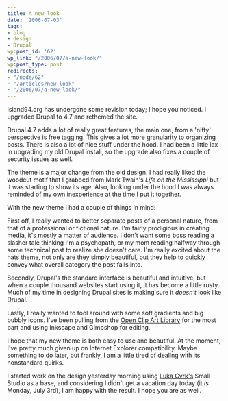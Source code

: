 ```yaml
---
title: A new look
date: '2006-07-03'
tags:
- blog
- design
- Drupal
wp:post_id: '62'
wp_link: "/2006/07/a-new-look/"
wp:post_type: post
redirects:
- "/node/62"
- "/articles/new-look"
- "/2006/07/a-new-look/"
---
```


Island94.org has undergone some revision today; I hope you noticed. I upgraded Drupal to 4.7 and rethemed the site.

Drupal 4.7 adds a lot of really great features, the main one, from a 'nifty' perspective is free tagging. This gives a lot more granularity to organizing posts. There is also a lot of nice stuff under the hood. I had been a little lax in upgrading my old Drupal install, so the upgrade also fixes a couple of security issues as well.

The theme is a major change from the old design. I had really liked the woodcut motif that I grabbed from Mark Twain's _Life on the Mississippi_ but it was starting to show its age. Also, looking under the hood I was always reminded of my own inexperience at the time I put it together.

With the new theme I had a couple of things in mind:

First off, I really wanted to better separate posts of a personal nature, from that of a professional or fictional nature. I'm fairly prodigious in creating media, it's mostly a matter of audience. I don't want some boss reading a slasher tale thinking I'm a psychopath, or my mom reading halfway through some technical post to realize she doesn't care. I'm really excited about the hats theme, not only are they simply beautiful, but they help to quickly convey what overall category the post falls into.

Secondly, Drupal's the standard interface is beautiful and intuitive, but when a couple thousand websites start using it, it has become a little rusty. Much of my time in designing Drupal sites is making sure it _doesn't_ look like Drupal.

Lastly, I really wanted to fool around with some soft gradients and big bubbly icons. I've been pulling from the [Open Clip Art Library](http://openclipart.org) for the most part and using Inkscape and Gimpshop for editing.

I hope that my new theme is both easy to use and beautiful. At the moment, I've pretty much given up on Internet Explorer compatibility. Maybe something to do later, but frankly, I am a little tired of dealing with its nonstandard quirks.

I started work on the design yesterday morning using [Luka Cvrk's](http://openwebdesign.org/userinfo.phtml?user=LanVacation) Small Studio as a base, and considering I didn't get a vacation day today (it _is_ Monday, July 3rd), I am happy with the result. I hope you are as well.

